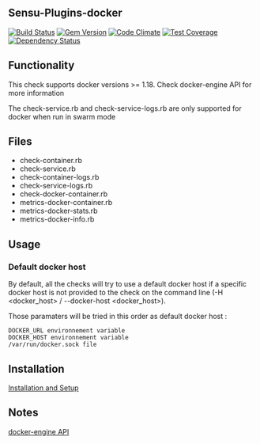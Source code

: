 ## Sensu-Plugins-docker

[![Build Status](https://travis-ci.org/sensu-plugins/sensu-plugins-docker.svg?branch=master)](https://travis-ci.org/sensu-plugins/sensu-plugins-docker)
[![Gem Version](https://badge.fury.io/rb/sensu-plugins-docker.svg)](http://badge.fury.io/rb/sensu-plugins-docker)
[![Code Climate](https://codeclimate.com/github/sensu-plugins/sensu-plugins-docker/badges/gpa.svg)](https://codeclimate.com/github/sensu-plugins/sensu-plugins-docker)
[![Test Coverage](https://codeclimate.com/github/sensu-plugins/sensu-plugins-docker/badges/coverage.svg)](https://codeclimate.com/github/sensu-plugins/sensu-plugins-docker)
[![Dependency Status](https://gemnasium.com/sensu-plugins/sensu-plugins-docker.svg)](https://gemnasium.com/sensu-plugins/sensu-plugins-docker)

## Functionality
This check supports docker versions >= 1.18. Check docker-engine API for more information  

The check-service.rb and check-service-logs.rb are only supported for docker when run in swarm mode

## Files
 * check-container.rb
 * check-service.rb
 * check-container-logs.rb
 * check-service-logs.rb
 * check-docker-container.rb
 * metrics-docker-container.rb
 * metrics-docker-stats.rb
 * metrics-docker-info.rb

## Usage

### Default docker host
By default, all the checks will try to use a default docker host if a specific docker host is not provided to the check on the command line (-H <docker_host> / --docker-host <docker_host>).

Those paramaters will be tried in this order as default docker host :

    DOCKER_URL environnement variable
    DOCKER_HOST environnement variable
    /var/run/docker.sock file

## Installation

[Installation and Setup](http://sensu-plugins.io/docs/installation_instructions.html)

## Notes
[docker-engine API](https://docs.docker.com/engine/api/v1.29/#section/Versioning)
